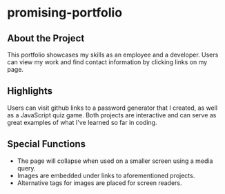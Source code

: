 # promising-portfolio

## About the Project
This portfolio showcases my skills as an employee and a developer. Users can view my work and find contact information by clicking links on my page. 

## Highlights
Users can visit github links to a password generator that I created, as well as a JavaScript quiz game. Both projects are interactive and can serve as great examples of what I've learned so far in coding.

## Special Functions
* The page will collapse when used on a smaller screen using a media query. 
* Images are embedded under links to aforementioned projects. 
* Alternative tags for images are placed for screen readers. 